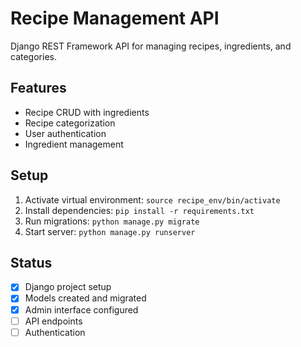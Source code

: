 # Recipe Management API

Django REST Framework API for managing recipes, ingredients, and categories.

## Features
- Recipe CRUD with ingredients
- Recipe categorization
- User authentication
- Ingredient management

## Setup
1. Activate virtual environment: `source recipe_env/bin/activate`
2. Install dependencies: `pip install -r requirements.txt`
3. Run migrations: `python manage.py migrate`
4. Start server: `python manage.py runserver`

## Status
- [x] Django project setup
- [x] Models created and migrated  
- [x] Admin interface configured
- [ ] API endpoints
- [ ] Authentication